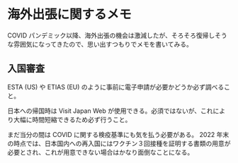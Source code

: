 # 海外出張に関するメモ

COVID パンデミック以降、海外出張の機会は激減したが、そろそろ復帰しそうな雰囲気になってきたので、思い出すつもりでメモを書いてみる。

## 入国審査

ESTA (US) や ETIAS (EU) のように事前に電子申請が必要かどうか必ず調べること。

日本への帰国時は Visit Japan Web が使用できる。必須ではないが、これにより大幅に時間短縮できるため必ず行うこと。

まだ当分の間は COVID に関する検疫基準にも気を払う必要がある。 2022 年末の時点では、日本国内への再入国にはワクチン３回接種を証明する書類の用意が必要とされ、これが用意できない場合はかなり面倒なことになる。
